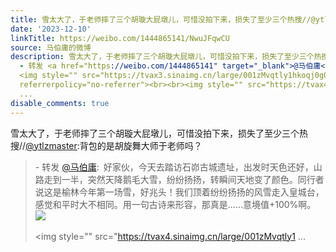 ```yaml
---
title: 雪太大了，于老师摔了三个胡璇大屁墩儿，可惜没拍下来，损失了至少三个热搜//@ytlzmaster:背包的是胡旋舞大师于老师吗？ - 转发 @马伯庸:&ensp;好家伙，今天去踏...
date: '2023-12-10'
linkTitle: https://weibo.com/1444865141/NwuJFqwCU
source: 马伯庸的微博
description: 雪太大了，于老师摔了三个胡璇大屁墩儿，可惜没拍下来，损失了至少三个热搜//<a href="https://weibo.com/n/ytlzmaster">@ytlzmaster</a>:背包的是胡旋舞大师于老师吗？<br><blockquote>
  - 转发 <a href="https://weibo.com/1444865141" target="_blank">@马伯庸</a>: 好家伙，今天去踏访石峁古城遗址，出发时天色还好，山路走到一半，突然天降鹅毛大雪，纷纷扬扬，转瞬间天地变了颜色。同行者说这是榆林今年第一场雪，好兆头！我们顶着纷纷扬扬的风雪走入皇城台，感觉和平时大不相同。用一句古诗来形容，那真是……意境值+100%啊。
  <img style="" src="https://tvax3.sinaimg.cn/large/001zMvqtly1hkoqj0g0u9j64eo3b01l202.jpg"
  referrerpolicy="no-referrer"><br><br><img style="" src="https://tvax4.sinaimg.cn/large/001zMvqtly1
  ...
disable_comments: true
---
```

雪太大了，于老师摔了三个胡璇大屁墩儿，可惜没拍下来，损失了至少三个热搜//<a href="https://weibo.com/n/ytlzmaster">@ytlzmaster</a>:背包的是胡旋舞大师于老师吗？<br><blockquote> - 转发 <a href="https://weibo.com/1444865141" target="_blank">@马伯庸</a>: 好家伙，今天去踏访石峁古城遗址，出发时天色还好，山路走到一半，突然天降鹅毛大雪，纷纷扬扬，转瞬间天地变了颜色。同行者说这是榆林今年第一场雪，好兆头！我们顶着纷纷扬扬的风雪走入皇城台，感觉和平时大不相同。用一句古诗来形容，那真是……意境值+100%啊。 <img style="" src="https://tvax3.sinaimg.cn/large/001zMvqtly1hkoqj0g0u9j64eo3b01l202.jpg" referrerpolicy="no-referrer"><br><br><img style="" src="https://tvax4.sinaimg.cn/large/001zMvqtly1 ...
